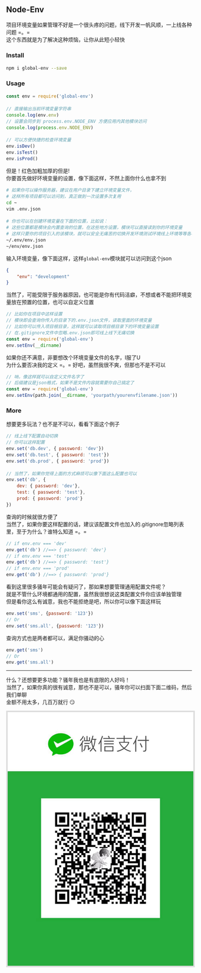 Node-Env
---
项目环境变量如果管理不好是一个很头疼的问题，线下开发一帆风顺，一上线各种问题 =。=  
这个东西就是为了解决这种烦恼，让你从此短小轻快

### Install
```sh
npm i global-env --save
```

### Usage
```js
const env = require('global-env')

// 直接输出当前环境变量字符串
console.log(env.env)
// 设置会同步到 process.env.NODE_ENV 方便应用内其他模块访问
console.log(process.env.NODE_ENV)

// 可以方便快捷的检查环境变量
env.isDev()
env.isTest()
env.isProd()
```
但是！红色加粗加厚的但是!  
你要首先做好环境变量的设置，像下面这样，不然上面你什么也拿不到
```sh
# 如果你可以操作服务器，建议在用户目录下建立环境变量文件，
# 这样所有项目都可以访问到，真正做到一次设置多次复用
cd ~
vim .env.json

# 你也可以在创建环境变量在下面的位置，比如说：
# 这些位置都是模块会内置查询的位置，在这些地方设置，模块可以直接读到你的环境变量
# 这样只要你的项目引入的该模块，就可以安全无痛苦的切换开发环境测试环境线上环境等等各种环境了
~/.env/env.json
~/env/env.json
```
输入环境变量，像下面这样，这样``global-env``模块就可以访问到这个json
```json
{
    "env": "development"
}
```
当然了，可能受限于服务器原因，也可能是你有代码洁癖，不想或者不能把环境变量放在预置的位置，也可以自定义位置
```js
// 比如你在项目中这样设置
// 模块即会查询你传入的目录下的.env.json文件，读取里面的环境变量
// 比如你可以传入项目根目录，这样就可以读取项目根目录下的环境变量设置
// 在.gitignore文件中忽略.env.json即可线上线下无痛切换
const env = require('global-env')
env.setEnv(__dirname)
```
如果你还不满意，非要想改个环境变量文件的名字，I服了U  
为什么要否决我的定义 =。= 好吧，虽然我很不爽，但那也不是不可以  
```js
// 呐，像这样就可以自定义文件名字了
// 后缀建议是json格式，如果不是文件内容就需要你自己搞定了
const env = require('global-env')
env.setEnv(path.join(__dirname, 'yourpath/yourenvfilename.json'))
```

### More
想要更多玩法？也不是不可以，看看下面这个例子
```js
// 线上线下配置自动切换
// 你可以这样配置
env.set('db.dev', { password: 'dev'})
env.set('db.test', { password: 'test'})
env.set('db.prod', { password: 'prod'})

// 当然了，如果你觉得上面的方式麻烦可以像下面这么配置也可以
env.set('db', {
    dev: { password: 'dev'},
    test: { password: 'test'},
    prod: { password: 'prod'}
})
```
查询的时候就很方便了  
当然了，如果你要这样配置的话，建议该配置文件也加入的.gitignore忽略列表里，至于为什么？谁特么知道 =。=
```js
// if env.env === 'dev'
env.get('db') //==> { password: 'dev'}
// if env.env === 'test'
env.get('db') //==> { password: 'test'}
// if env.env === 'prod'
env.get('db') //==> { password: 'prod'}
```
看到这里很多骚年可能会有疑问了，那如果想要管理通用配置文件呢？  
就是不管什么环境都通用的配置，虽然我很想说这类配置文件你应该单独管理  
但是看你这么有诚意，我也不能拒绝是吧，所以你可以像下面这样玩
```js
env.set('sms', {password: '123'})
// Or
env.set('sms.all', {password: '123'})
```
查询方式也是两者都可以，满足你骚动的心
```js
env.get('sms')
// Or
env.get('sms.all')
```
---
什么？还想要更多功能？骚年我也是有底限的人好吗！  
当然了，如果你真的很有诚意，那也不是可以，骚年你可以扫面下面二维码，然后我们单聊  
金额不用太多，几百万就行 😏  

<img src="pay.jpg" width="600" style="border:4px solid #ddd" />
